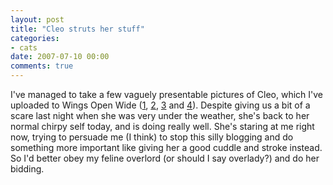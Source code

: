 ```yaml
---
layout: post
title: "Cleo struts her stuff"
categories:
- cats
date: 2007-07-10 00:00
comments: true
---
```


<p class="img-shadow"></p>

<p>I've managed to take a few vaguely presentable pictures of Cleo, which I've uploaded to Wings Open Wide (<a href="http://www.rousette.org.uk/wingsopenwide/full/35/">1</a>, <a href="http://www.rousette.org.uk/wingsopenwide/full/34/">2</a>, <a href="http://www.rousette.org.uk/wingsopenwide/full/33/">3</a> and <a href="http://www.rousette.org.uk/wingsopenwide/full/32/">4</a>). Despite giving us a bit of a scare last night when she was very under the weather, she's back to her normal chirpy self today, and is doing really well. She's staring at me right now, trying to persuade me (I think) to stop this silly blogging and do something more important like giving her a good cuddle and stroke instead. So I'd better obey my feline overlord (or should I say overlady?) and do her bidding.</p>


